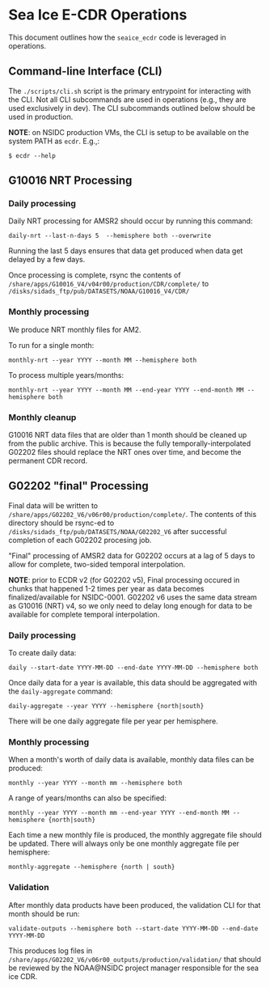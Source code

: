 # Sea Ice E-CDR Operations

This document outlines how the `seaice_ecdr` code is leveraged in operations.


## Command-line Interface (CLI)

The `./scripts/cli.sh` script is the primary entrypoint for interacting with the
CLI. Not all CLI subcommands are used in operations (e.g., they are used
exclusively in dev). The CLI subcommands outlined below should be used in
production.

**NOTE**: on NSIDC production VMs, the CLI is setup to be available on the
system PATH as `ecdr`. E.g.,:

```
$ ecdr --help
```

## G10016 NRT Processing

###  Daily processing

Daily NRT processing for AMSR2 should occur by running this command: 

```
daily-nrt --last-n-days 5  --hemisphere both --overwrite
```

Running the last 5 days ensures that data get produced when data get delayed by
a few days.

Once processing is complete, rsync the contents of
`/share/apps/G10016_V4/v04r00/production/CDR/complete/` to
`/disks/sidads_ftp/pub/DATASETS/NOAA/G10016_V4/CDR/`

### Monthly processing

We produce NRT monthly files for AM2.

To run for a single month:
```
monthly-nrt --year YYYY --month MM --hemisphere both
```

To process multiple years/months:

```
monthly-nrt --year YYYY --month MM --end-year YYYY --end-month MM --hemisphere both
```

### Monthly cleanup

G10016 NRT data files that are older than 1 month should be cleaned up from the
public archive. This is because the fully temporally-interpolated G02202 files
should replace the NRT ones over time, and become the permanent CDR record.

## G02202 "final" Processing

Final data will be written to
`/share/apps/G02202_V6/v06r00/production/complete/`. The contents of this
directory should be rsync-ed to `/disks/sidads_ftp/pub/DATASETS/NOAA/G02202_V6`
after successful completion of each G02202 procesing job.

"Final" processing of AMSR2 data for G02202 occurs at a lag of 5 days to allow
for complete, two-sided temporal interpolation.

**NOTE**: prior to ECDR v2 (for G02202 v5), Final processing occured in chunks
that happened 1-2 times per year as data becomes finalized/available for
NSIDC-0001. G02202 v6 uses the same data stream as G10016 (NRT) v4, so we only
need to delay long enough for data to be available for complete temporal
interpolation.

### Daily processing

To create daily data:

```
daily --start-date YYYY-MM-DD --end-date YYYY-MM-DD --hemisphere both
```

Once daily data for a year is available, this data should be aggregated with the
`daily-aggregate` command:

```
daily-aggregate --year YYYY --hemisphere {north|south}
```

There will be one daily aggregate file per year per hemisphere.

### Monthly processing

When a month's worth of daily data is available, monthly data files can be produced:

```
monthly --year YYYY --month mm --hemisphere both
```

A range of years/months can also be specified:


```
monthly --year YYYY --month mm --end-year YYYY --end-month MM --hemisphere {north|south}
```

Each time a new monthly file is produced, the monthly aggregate file should be
updated. There will always only be one monthly aggregate file per hemisphere:

```
monthly-aggregate --hemisphere {north | south}
```

### Validation

After monthly data products have been produced, the validation CLI for that
month should be run:


```
validate-outputs --hemisphere both --start-date YYYY-MM-DD --end-date YYYY-MM-DD
```

This produces log files in
`/share/apps/G02202_V6/v06r00_outputs/production/validation/` that should be
reviewed by the NOAA@NSIDC project manager responsible for the sea ice CDR.
